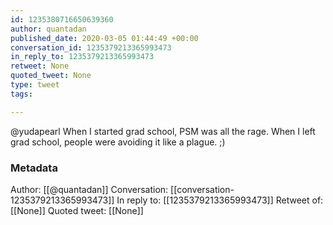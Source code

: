 ```yaml
---
id: 1235380716650639360
author: quantadan
published_date: 2020-03-05 01:44:49 +00:00
conversation_id: 1235379213365993473
in_reply_to: 1235379213365993473
retweet: None
quoted_tweet: None
type: tweet
tags:

---
```


@yudapearl When I started grad school, PSM was all the rage. When I left grad school, people were avoiding it like a plague. ;)

### Metadata

Author: [[@quantadan]]
Conversation: [[conversation-1235379213365993473]]
In reply to: [[1235379213365993473]]
Retweet of: [[None]]
Quoted tweet: [[None]]
